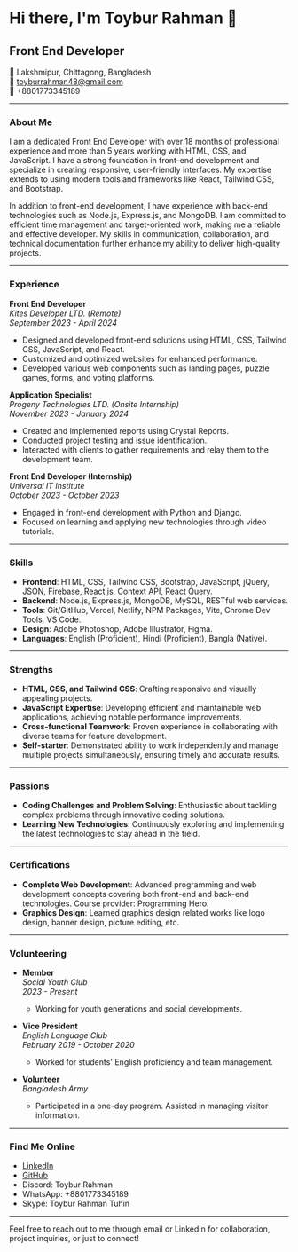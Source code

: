 # Hi there, I'm Toybur Rahman 👋

## Front End Developer

📍 Lakshmipur, Chittagong, Bangladesh  
📧 toyburrahman48@gmail.com  
📱 +8801773345189  

---

### About Me

I am a dedicated Front End Developer with over 18 months of professional experience and more than 5 years working with HTML, CSS, and JavaScript. I have a strong foundation in front-end development and specialize in creating responsive, user-friendly interfaces. My expertise extends to using modern tools and frameworks like React, Tailwind CSS, and Bootstrap.

In addition to front-end development, I have experience with back-end technologies such as Node.js, Express.js, and MongoDB. I am committed to efficient time management and target-oriented work, making me a reliable and effective developer. My skills in communication, collaboration, and technical documentation further enhance my ability to deliver high-quality projects.

---

### Experience

**Front End Developer**  
*Kites Developer LTD. (Remote)*  
*September 2023 - April 2024*  
- Designed and developed front-end solutions using HTML, CSS, Tailwind CSS, JavaScript, and React.
- Customized and optimized websites for enhanced performance.
- Developed various web components such as landing pages, puzzle games, forms, and voting platforms.

**Application Specialist**  
*Progeny Technologies LTD. (Onsite Internship)*  
*November 2023 - January 2024*  
- Created and implemented reports using Crystal Reports.
- Conducted project testing and issue identification.
- Interacted with clients to gather requirements and relay them to the development team.

**Front End Developer (Internship)**  
*Universal IT Institute*  
*October 2023 - October 2023*  
- Engaged in front-end development with Python and Django.
- Focused on learning and applying new technologies through video tutorials.

---

### Skills

- **Frontend**: HTML, CSS, Tailwind CSS, Bootstrap, JavaScript, jQuery, JSON, Firebase, React.js, Context API, React Query.
- **Backend**: Node.js, Express.js, MongoDB, MySQL, RESTful web services.
- **Tools**: Git/GitHub, Vercel, Netlify, NPM Packages, Vite, Chrome Dev Tools, VS Code.
- **Design**: Adobe Photoshop, Adobe Illustrator, Figma.
- **Languages**: English (Proficient), Hindi (Proficient), Bangla (Native).

---

### Strengths

- **HTML, CSS, and Tailwind CSS**: Crafting responsive and visually appealing projects.
- **JavaScript Expertise**: Developing efficient and maintainable web applications, achieving notable performance improvements.
- **Cross-functional Teamwork**: Proven experience in collaborating with diverse teams for feature development.
- **Self-starter**: Demonstrated ability to work independently and manage multiple projects simultaneously, ensuring timely and accurate results.

---

### Passions

- **Coding Challenges and Problem Solving**: Enthusiastic about tackling complex problems through innovative coding solutions.
- **Learning New Technologies**: Continuously exploring and implementing the latest technologies to stay ahead in the field.

---

### Certifications

- **Complete Web Development**: Advanced programming and web development concepts covering both front-end and back-end technologies. Course provider: Programming Hero.
- **Graphics Design**: Learned graphics design related works like logo design, banner design, picture editing, etc.

---

### Volunteering

- **Member**  
  *Social Youth Club*  
  *2023 - Present*  
  - Working for youth generations and social developments.

- **Vice President**  
  *English Language Club*  
  *February 2019 - October 2020*  
  - Worked for students' English proficiency and team management.

- **Volunteer**  
  *Bangladesh Army*  
  - Participated in a one-day program. Assisted in managing visitor information.

---

### Find Me Online

- [LinkedIn](https://www.linkedin.com)
- [GitHub](https://github.com)
- Discord: Toybur Rahman
- WhatsApp: +8801773345189
- Skype: Toybur Rahman Tuhin

---

Feel free to reach out to me through email or LinkedIn for collaboration, project inquiries, or just to connect!

